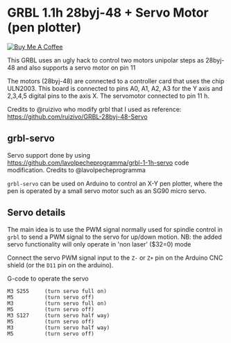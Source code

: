 # GRBL 1.1h 28byj-48 + Servo Motor (pen plotter)

<a href="https://www.buymeacoffee.com/01eg" target="_blank"><img src="https://www.buymeacoffee.com/assets/img/custom_images/orange_img.png" alt="Buy Me A Coffee" style="height: auto !important;width: auto !important;" ></a>

This GRBL uses an ugly hack to control two motors unipolar steps as 28byj-48 and also supports a servo motor on pin 11

The motors (28byj-48) are connected to a controller card that uses the chip ULN2003. This board is connected to pins A0, A1, A2, A3 for the Y axis and 2,3,4,5 digital pins to the axis X. The servomotor connected to pin 11 h.

Credits to @ruizivo who modify grbl that I used as reference: https://github.com/ruizivo/GRBL-28byj-48-Servo

## grbl-servo

Servo support done by using https://github.com/lavolpecheprogramma/grbl-1-1h-servo code modification. Credits to @lavolpecheprogramma


`grbl-servo` can be used on Arduino to control an X-Y pen plotter, where the pen is operated by a small servo motor such as an SG90 micro servo.

## Servo details

The main idea is to use the PWM signal normally used for spindle control in `grbl` to send a PWM signal to the servo for up/down motion. NB: the added servo functionality will only operate in 'non laser' ($32=0) mode

Connect the servo PWM signal input to the `Z-` or `Z+` pin on the Arduino CNC shield (or the `D11` pin on the arduino).

G-code to operate the servo
```gcode
M3 S255     (turn servo full on)
M5          (turn servo off)
M3          (turn servo full on)
M5          (turn servo off)
M3 S127     (turn servo half way)
M5          (turn servo off)
M3          (turn servo half way)
M5          (turn servo off)
```